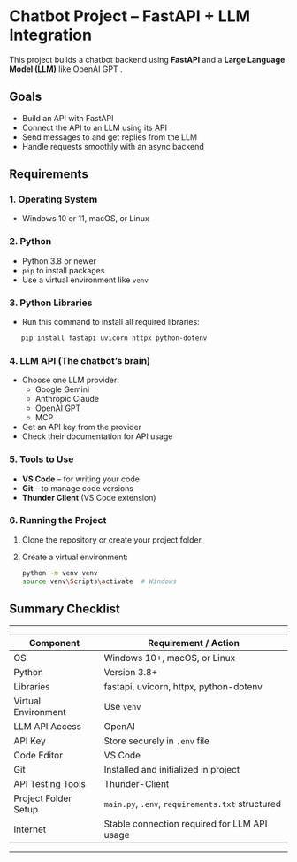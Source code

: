 #  Chatbot Project – FastAPI + LLM Integration

This project builds a chatbot backend using **FastAPI** and a **Large Language Model (LLM)** like OpenAI GPT .

##  Goals

- Build an API with FastAPI  
- Connect the API to an LLM using its API  
- Send messages to and get replies from the LLM  
- Handle requests smoothly with an async backend  


##  Requirements

### 1. Operating System
- Windows 10 or 11, macOS, or Linux

### 2. Python
- Python 3.8 or newer
- `pip` to install packages
- Use a virtual environment like `venv` 

### 3. Python Libraries

- Run this command to install all required libraries:

```bash
   pip install fastapi uvicorn httpx python-dotenv

```

### 4. LLM API (The chatbot’s brain)

- Choose one LLM provider:  
  - Google Gemini  
  - Anthropic Claude  
  - OpenAI GPT  
  - MCP  
- Get an API key from the provider  
- Check their documentation for API usage  

### 5. Tools to Use

- **VS Code** – for writing your code  
- **Git** – to manage code versions  
- **Thunder Client** (VS Code extension) 

### 6. Running the Project

1. Clone the repository or create your project folder.  
2. Create a virtual environment:

   ```bash
   python -m venv venv
   source venv\Scripts\activate  # Windows


##  Summary Checklist
-------------------------------------------------------------------------------
| Component             | Requirement / Action                                |
|-----------------------|-----------------------------------------------------|
| OS                    | Windows 10+, macOS, or Linux                        |
| Python                | Version 3.8+                                        |
| Libraries             | fastapi, uvicorn, httpx, python-dotenv              |
| Virtual Environment   | Use `venv`                                          |
| LLM API Access        | OpenAI                                              |
| API Key               | Store securely in `.env` file                       |
| Code Editor           | VS Code                                             |
| Git                   | Installed and initialized in project                |
| API Testing Tools     | Thunder-Client                                      |
| Project Folder Setup  | `main.py`, `.env`, `requirements.txt` structured    |
| Internet              | Stable connection required for LLM API usage        |
-------------------------------------------------------------------------------
